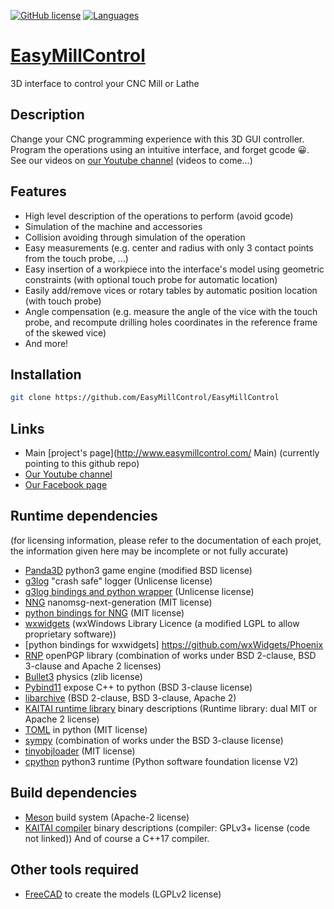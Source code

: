 [![GitHub license](https://img.shields.io/badge/license-Apache-2-brightgreen)](https://github.com/EasyMillControl/EasyMillControl/blob/master/LICENSE)
[![Languages](https://img.shields.io/badge/languages-Python3/C++-blue)](https://img.shields.io)

# [EasyMillControl](https://github.com/EasyMillControl/EasyMillControl)
3D interface to control your CNC Mill or Lathe

## Description
Change your CNC programming experience with this 3D GUI controller. Program the operations using an intuitive interface, and forget gcode 😀.<br/>
See our videos on [our Youtube channel](https://www.youtube.com/channel/UCZ0cAFyQO54Unen8guWqejg) (videos to come...)

## Features
  * High level description of the operations to perform (avoid gcode)
  * Simulation of the machine and accessories
  * Collision avoiding through simulation of the operation
  * Easy measurements (e.g. center and radius with only 3 contact points from the touch probe, ...)
  * Easy insertion of a workpiece into the interface's model using geometric constraints (with optional touch probe for automatic location)
  * Easily add/remove vices or rotary tables by automatic position location (with touch probe)
  * Angle compensation (e.g. measure the angle of the vice with the touch probe, and recompute drilling holes coordinates in the reference frame of the skewed vice)
  * And more!
  
## Installation
```bash
git clone https://github.com/EasyMillControl/EasyMillControl
```

## Links
  * Main [project's page](http://www.easymillcontrol.com/ Main) (currently pointing to this github repo)
  * [Our Youtube channel](https://www.youtube.com/channel/UCZ0cAFyQO54Unen8guWqejg)
  * [Our Facebook page](https://www.facebook.com/Easymillcontrol-100501448344151/)
  
## Runtime dependencies
(for licensing information, please refer to the documentation of each projet, the information given here may be incomplete or not fully accurate)
  * [Panda3D](https://github.com/panda3d/panda3d) python3 game engine (modified BSD license)
  * [g3log](https://github.com/KjellKod/g3log)  "crash safe" logger (Unlicense license)
  * [g3log bindings and python wrapper](https://github.com/JoelStienlet/g3logPython) (Unlicense license)
  * [NNG](https://github.com/nanomsg/nng)  nanomsg-next-generation (MIT license)
  * [python bindings for NNG](https://github.com/codypiersall/pynng.git)  (MIT license)
  * [wxwidgets](https://github.com/wxWidgets)  (wxWindows Library Licence (a modified LGPL to allow proprietary software))
  * [python bindings for wxwidgets] https://github.com/wxWidgets/Phoenix 
  * [RNP](https://github.com/rnpgp/rnp)  openPGP library (combination of works under BSD 2-clause, BSD 3-clause and Apache 2 licenses)
  * [Bullet3](https://github.com/bulletphysics/bullet3) physics (zlib license)
  * [Pybind11](https://github.com/pybind/pybind11) expose C++ to python  (BSD 3-clause license)
  * [libarchive](https://github.com/libarchive/libarchive)  (BSD 2-clause, BSD 3-clause, Apache 2)
  * [KAITAI runtime library](https://github.com/kaitai-io/kaitai_struct)  binary descriptions (Runtime library: dual MIT or Apache 2 license)
  * [TOML](https://github.com/uiri/toml)  in python (MIT license)
  * [sympy](https://github.com/sympy/sympy)  (combination of works under the BSD 3-clause license)
  * [tinyobjloader](https://github.com/tinyobjloader/tinyobjloader) (MIT license)
  * [cpython](https://github.com/python/cpython) python3 runtime (Python software foundation license V2)
  
## Build dependencies
  * [Meson](https://github.com/mesonbuild/meson)  build system (Apache-2 license)
  * [KAITAI compiler](https://github.com/kaitai-io/kaitai_struct) binary descriptions (compiler: GPLv3+ license (code not linked))
  And of course a C++17 compiler.
  
## Other tools required
  * [FreeCAD](https://github.com/FreeCAD/FreeCAD) to create the models (LGPLv2 license)


  
